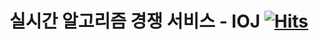# 실시간 알고리즘 경쟁 서비스 - IOJ  [![Hits](https://hits.seeyoufarm.com/api/count/incr/badge.svg?url=https%3A%2F%2Fgithub.com%2FTeam-INSERT%2FIOJ_SERVER&count_bg=%23007CFF&title_bg=%23555555&icon=&icon_color=%23E7E7E7&title=hits&edge_flat=false)](https://hits.seeyoufarm.com)
